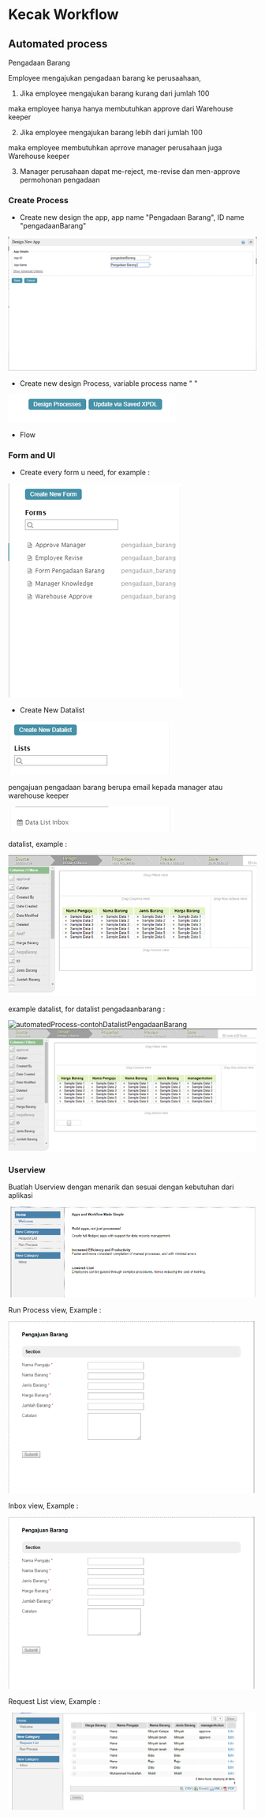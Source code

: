 # Kecak Workflow #

## Automated process ##


Pengadaan Barang

Employee mengajukan pengadaan barang ke perusaahaan, 

1. Jika employee mengajukan barang kurang dari jumlah 100 

maka employee hanya hanya membutuhkan approve dari Warehouse keeper

2. Jika employee mengajukan barang lebih dari jumlah 100

maka employee membutuhkan aprrove manager perusahaan juga Warehouse keeper 

3. Manager perusahaan dapat me-reject, me-revise dan men-approve permohonan pengadaan

 
### Create Process ###

- Create new design the app, app name "Pengadaan Barang", ID name "pengadaanBarang"

<img src="https://raw.githubusercontent.com/kinnara-digital-studio/kecak-workflow/master/docs/assets/automatedProcess-newDesign.PNG" alt="automatedProcess-newDesign" />

- Create new design Process, variable process name " "

<img src="https://raw.githubusercontent.com/kinnara-digital-studio/kecak-workflow/master/docs/assets/automatedProcess-designProcess.png" alt="automatedProcess-designProcess" />

- Flow 

### Form and UI ###

- Create every form u need, for example :

<img src="https://raw.githubusercontent.com/kinnara-digital-studio/kecak-workflow/master/docs/assets/automatedProcess-newForm.png" alt="automatedProcess-newForm" />

- Create New Datalist 

<img src="https://raw.githubusercontent.com/kinnara-digital-studio/kecak-workflow/master/docs/assets/automatedProcess-newDatalist.png" alt="automatedProcess-newDatalist" />

pengajuan pengadaan barang berupa email kepada manager atau warehouse keeper

<img src="https://raw.githubusercontent.com/kinnara-digital-studio/kecak-workflow/master/docs/assets/automatedProcess-datalistInbox.png" alt="automatedProcess-datalistInbox" />

datalist, example :

<img src="https://raw.githubusercontent.com/kinnara-digital-studio/kecak-workflow/master/docs/assets/automatedProcess-contohDatalistInbox.png" alt="automatedProcess-contohDatalistInbox" />

example datalist, for datalist pengadaanbarang :

<img src="https://raw.githubusercontent.com/kinnara-digital-studio/kecak-workflow/master/docs/assets/automatedProcess-contohDatalistPengadaanBarang.png" alt="automatedProcess-contohDatalistPengadaanBarang" />

<img src="https://raw.githubusercontent.com/kinnara-digital-studio/kecak-workflow/master/docs/assets/automatedProcess-contohDatalistBarang.png" alt="automatedProcess-contohDatalistBarang" />

### Userview ###

Buatlah Userview dengan menarik dan sesuai dengan kebutuhan dari aplikasi 

<img src="https://raw.githubusercontent.com/kinnara-digital-studio/kecak-workflow/master/docs/assets/automatedProcess-contohUserview.png" alt="automatedProcess-contohUserview" />

Run Process view, Example :

<img src="https://raw.githubusercontent.com/kinnara-digital-studio/kecak-workflow/master/docs/assets/automatedProcess-contohRunProcess.png" alt="automatedProcess-contohRunProcess" />

Inbox view, Example :

<img src="https://raw.githubusercontent.com/kinnara-digital-studio/kecak-workflow/master/docs/assets/automatedProcess-contohRunProcess.png" alt="automatedProcess-contohRunProcess" />

Request List view, Example :

<img src="https://raw.githubusercontent.com/kinnara-digital-studio/kecak-workflow/master/docs/assets/automatedProcess-contohRequestList.png" alt="automatedProcess-contohRequestList" />
